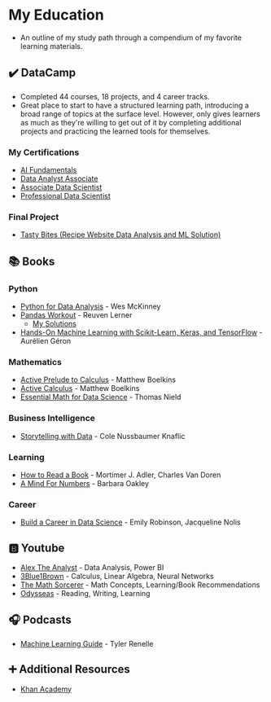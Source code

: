 # My Education
- An outline of my study path through a compendium of my favorite learning materials.

## :heavy_check_mark: DataCamp
- Completed 44 courses, 18 projects, and 4 career tracks.
- Great place to start to have a structured learning path, introducing a broad range of topics at the surface level. However, only gives learners as much as they're willing to get out of it by completing additional projects and practicing the learned tools for themselves.
### My Certifications
- [AI Fundamentals](https://www.datacamp.com/skill-verification/AIF0028904500437)
- [Data Analyst Associate](https://www.datacamp.com/certificate/DAA0015692242786)
- [Associate Data Scientist](https://www.datacamp.com/certificate/DSA0017774922440)
- [Professional Data Scientist](https://www.datacamp.com/certificate/DS0029637800013)
### Final Project
  - [Tasty Bites (Recipe Website Data Analysis and ML Solution)](https://github.com/robprob/tasty-bites)

## :books: Books
### Python
- [Python for Data Analysis](https://www.oreilly.com/library/view/python-for-data/9781098104023/) - Wes McKinney
- [Pandas Workout](https://www.manning.com/books/pandas-workout)  - Reuven Lerner
  - [My Solutions](https://github.com/robprob/pandas-workout)
- [Hands-On Machine Learning with Scikit-Learn, Keras, and TensorFlow](https://www.oreilly.com/library/view/hands-on-machine-learning/9781098125967/) - Aurélien Géron
### Mathematics
- [Active Prelude to Calculus](https://activecalculus.org/prelude/book-1.html) - Matthew Boelkins
- [Active Calculus](https://activecalculus.org/single/book-1.html) - Matthew Boelkins
- [Essential Math for Data Science](https://www.oreilly.com/library/view/essential-math-for/9781098102920/) - Thomas Nield
### Business Intelligence
- [Storytelling with Data](https://www.storytellingwithdata.com/books) - Cole Nussbaumer Knaflic
### Learning
- [How to Read a Book](https://en.wikipedia.org/wiki/How_to_Read_a_Book) - Mortimer J. Adler, Charles Van Doren
- [A Mind For Numbers](https://www.amazon.com/Mind-Numbers-Science-Flunked-Algebra-ebook/dp/B00G3L19ZU) - Barbara Oakley
### Career
- [Build a Career in Data Science](https://www.manning.com/books/build-a-career-in-data-science) - Emily Robinson, Jacqueline Nolis


## :b: Youtube
- [Alex The Analyst](https://www.youtube.com/@AlexTheAnalyst/videos) - Data Analysis, Power BI
- [3Blue1Brown](https://www.youtube.com/@3blue1brown) - Calculus, Linear Algebra, Neural Networks
- [The Math Sorcerer](https://www.youtube.com/@TheMathSorcerer/videos) - Math Concepts, Learning/Book Recommendations
- [Odysseas](https://www.youtube.com/@odysseas__/featured) - Reading, Writing, Learning

## :headphones: Podcasts
- [Machine Learning Guide](https://ocdevel.com/mlg) - Tyler Renelle

## :heavy_plus_sign: Additional Resources
- [Khan Academy](https://www.khanacademy.org/)
